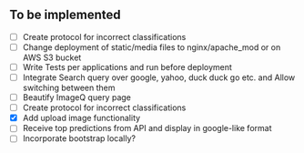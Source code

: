 ## To be implemented

- [ ] Create protocol for incorrect classifications
- [ ] Change deployment of static/media files to nginx/apache_mod or on AWS S3 bucket
- [ ] Write Tests per applications and run before deployment
- [ ] Integrate Search query over google, yahoo, duck duck go etc. and Allow switching between them
- [ ] Beautify ImageQ query page
- [ ] Create protocol for incorrect classifications
- [x] Add upload image functionality
- [ ] Receive top predictions from API and display in google-like format
- [ ] Incorporate bootstrap locally?